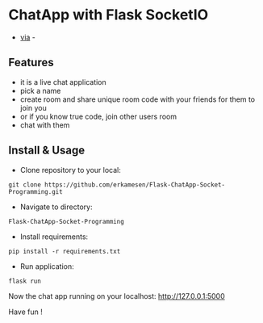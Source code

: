 # ChatApp with Flask SocketIO
- [via](https://www.youtube.com/watch?v=mkXdvs8H7TA) -

## Features
- it is a live chat application
- pick a name
- create room and share unique room code with your friends for them to join you
- or if you know true code, join other users room
- chat with them 

## Install & Usage

- Clone repository to your local:
```
git clone https://github.com/erkamesen/Flask-ChatApp-Socket-Programming.git
```

- Navigate to directory:
```
Flask-ChatApp-Socket-Programming
```
- Install requirements:
```
pip install -r requirements.txt
```
- Run application:
```
flask run
```
Now the chat app running on your localhost: http://127.0.0.1:5000 <br>

Have fun !
